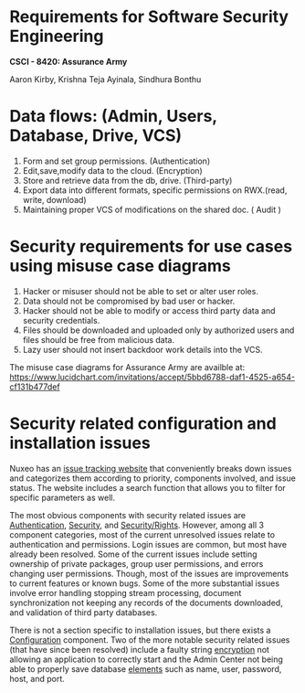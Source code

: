 # Requirements for Software Security Engineering
**CSCI - 8420:  Assurance Army**

Aaron Kirby, Krishna Teja Ayinala, Sindhura Bonthu     

# Data flows: (Admin, Users, Database, Drive, VCS)

1) Form and set group permissions. (Authentication)
2) Edit,save,modify data to the cloud. (Encryption) 
3) Store and retrieve data from the db, drive. (Third-party)
4) Export data into different formats, specific permissions on RWX.(read, write, download)
5) Maintaining proper VCS of modifications on the shared doc. ( Audit )


# Security requirements for use cases using misuse case diagrams

1) Hacker or misuser should not be able to set or alter  user roles.
2) Data should not be compromised by bad user or hacker.
3) Hacker should not be able to modify or access third party data and security credentials.
4) Files should be downloaded and uploaded only by authorized users and files should be free from malicious data.
5) Lazy user should not insert backdoor work details into the VCS.

The misuse case diagrams for Assurance Army are availble at: https://www.lucidchart.com/invitations/accept/5bbd6788-daf1-4525-a654-cf131b477def

# Security related configuration and installation issues

Nuxeo has an [issue tracking website](https://jira.nuxeo.com/browse/NXP/?selectedTab=com.atlassian.jira.jira-projects-plugin:issues-panel) that conveniently breaks down issues and categorizes them according to priority, components involved, and issue status. The website includes a search function that allows you to filter for specific parameters as well.

The most obvious components with security related issues are [Authentication](https://jira.nuxeo.com/browse/NXP-24580?jql=project%20%3D%20NXP%20AND%20resolution%20%3D%20Unresolved%20AND%20component%20%3D%20Authentication%20ORDER%20BY%20priority%20DESC), [Security](https://jira.nuxeo.com/browse/NXP-24539?jql=project%20%3D%20NXP%20AND%20resolution%20%3D%20Unresolved%20AND%20component%20%3D%20Security%20ORDER%20BY%20priority%20DESC), and [Security/Rights](https://jira.nuxeo.com/browse/NXP-19431?jql=project%20%3D%20NXP%20AND%20resolution%20%3D%20Unresolved%20AND%20component%20%3D%20%22Security%20%2F%20Rights%22%20ORDER%20BY%20priority%20DESC). However, among all 3 component categories, most of the current unresolved issues relate to authentication and permissions. Login issues are common, but most have already been resolved. Some of the current issues include setting ownership of private packages, group user permissions, and errors changing user permissions. Though, most of the issues are improvements to current features or known bugs. Some of the more substantial issues involve error handling stopping stream processing, document synchronization not keeping any records of the documents downloaded, and validation of third party databases.

There is not a section specific to installation issues, but there exists a [Configuration](https://jira.nuxeo.com/browse/NXP-17648?jql=project%20%3D%20NXP%20AND%20resolution%20%3D%20Unresolved%20AND%20component%20%3D%20Configuration%20ORDER%20BY%20priority%20DESC) component. Two of the more notable security related issues (that have since been resolved) include a faulty string [encryption](https://jira.nuxeo.com/browse/NXP-25257) not allowing an application to correctly start and the Admin Center not being able to properly save database [elements](https://jira.nuxeo.com/browse/NXP-6816) such as name, user, password, host, and port.

